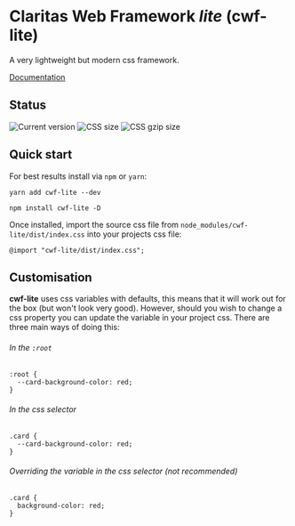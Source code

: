 # Claritas Web Framework _lite_ (cwf-lite)

A very lightweight but modern css framework.

[Documentation](https://davidbrooksio.github.io/cwf-lite-docs/)

## Status

![Current version](https://badgen.net/badge/Version/1.0.8/green)
![CSS size](https://badgen.net/badge/CSS%20size/341.72%20kB/yellow)
![CSS gzip size](https://badgen.net/badge/CSS%20gzip%20size/24.11%20kB/green)

## Quick start

For best results install via `npm` or `yarn`:

```
yarn add cwf-lite --dev
```

```
npm install cwf-lite -D
```

Once installed, import the source css file from `node_modules/cwf-lite/dist/index.css` into your projects css file:

```
@import "cwf-lite/dist/index.css";
```

## Customisation

**cwf-lite** uses css variables with defaults, this means that it will work out for the box (but won't look very good). However, should you wish to change a css property you can update the variable in your project css. There are three main ways of doing this:

###### In the `:root`

```
:root {
  --card-background-color: red;
}
```

###### In the css selector

```
.card {
  --card-background-color: red;
}
```

###### Overriding the variable in the css selector (not recommended)

```
.card {
  background-color: red;
}
```
